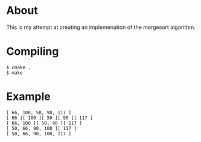 # About
This is my attempt at creating an implemenation of the mergesort algorithm.

# Compiling
```
$ cmake .
$ make
```
# Example
```
[ 66, 100, 50, 90, 117 ]
[ 66 ][ 100 ][ 50 ][ 90 ][ 117 ]
[ 66, 100 ][ 50, 90 ][ 117 ]
[ 50, 66, 90, 100 ][ 117 ]
[ 50, 66, 90, 100, 117 ]
```
